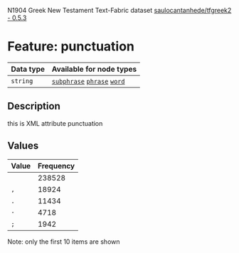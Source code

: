 <p>N1904 Greek New Testament Text-Fabric dataset <a href="https://github.com/saulocantanhede/tfgreek2">saulocantanhede/tfgreek2 - 0.5.3</a></p>

<h1>Feature: punctuation</h1>

<table>
<thead>
<tr>
  <th>Data type</th>
  <th>Available for node types</th>
</tr>
</thead>
<tbody>
<tr>
  <td><code>string</code></td>
  <td><A HREF="featurebynodetype.md#subphrase"><code>subphrase</code></A> <A HREF="featurebynodetype.md#phrase"><code>phrase</code></A> <A HREF="featurebynodetype.md#word"><code>word</code></A></td>
</tr>
</tbody>
</table>

<h2>Description</h2>

<p>this is XML attribute punctuation</p>

<h2>Values</h2>

<table>
<thead>
<tr>
  <th>Value</th>
  <th>Frequency</th>
</tr>
</thead>
<tbody>
<tr>
  <td><code></code></td>
  <td>238528</td>
</tr>
<tr>
  <td><code>,</code></td>
  <td>18924</td>
</tr>
<tr>
  <td><code>.</code></td>
  <td>11434</td>
</tr>
<tr>
  <td><code>·</code></td>
  <td>4718</td>
</tr>
<tr>
  <td><code>;</code></td>
  <td>1942</td>
</tr>
</tbody>
</table>

<p>Note: only the first 10 items are shown</p>
